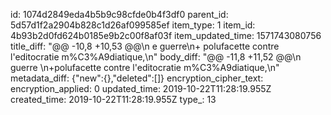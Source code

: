 id: 1074d2849eda4b5b9c98cfde0b4f3df0
parent_id: 5d57d1f2a2904b828c1d26af099585ef
item_type: 1
item_id: 4b93b2d0fd624b0185e9b2c00f8af03f
item_updated_time: 1571743080756
title_diff: "@@ -10,8 +10,53 @@\n e guerre\n+ polufacette contre l'editocratie m%C3%A9diatique,\n"
body_diff: "@@ -11,8 +11,52 @@\n  guerre \n+polufacette contre l'editocratie m%C3%A9diatique,\n"
metadata_diff: {"new":{},"deleted":[]}
encryption_cipher_text: 
encryption_applied: 0
updated_time: 2019-10-22T11:28:19.955Z
created_time: 2019-10-22T11:28:19.955Z
type_: 13